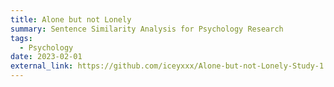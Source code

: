 ```yaml
---
title: Alone but not Lonely
summary: Sentence Similarity Analysis for Psychology Research
tags:
  - Psychology
date: 2023-02-01
external_link: https://github.com/iceyxxx/Alone-but-not-Lonely-Study-1
---
```

